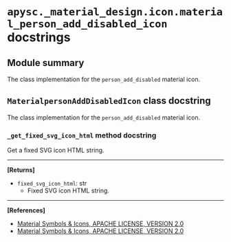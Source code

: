 # `apysc._material_design.icon.material_person_add_disabled_icon` docstrings

## Module summary

The class implementation for the `person_add_disabled` material icon.

## `MaterialpersonAddDisabledIcon` class docstring

The class implementation for the `person_add_disabled` material icon.

### `_get_fixed_svg_icon_html` method docstring

Get a fixed SVG icon HTML string.<hr>

**[Returns]**

- `fixed_svg_icon_html`: str
  - Fixed SVG icon HTML string.

<hr>

**[References]**

- [Material Symbols & Icons, APACHE LICENSE, VERSION 2.0](https://fonts.google.com/icons?icon.size=24&icon.color=%23e8eaed)
- [Material Symbols & Icons, APACHE LICENSE, VERSION 2.0](https://www.apache.org/licenses/LICENSE-2.0.html)